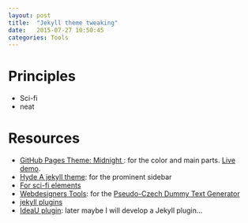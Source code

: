 ```yaml
---
layout: post
title:  "Jekyll theme tweaking"
date:   2015-07-27 10:50:45
categories: Tools
---
```


# Principles

* Sci-fi
* neat


# Resources

* [GitHub Pages Theme: Midnight ](https://github.com/mattgraham/midnight): for the color and main parts. [Live demo](http://madebygraham.com/midnight/).
* [Hyde A jekyll theme](http://rprieto.github.io/): for the prominent sidebar
* [For sci-fi elements](http://codepen.io/)
* [Webdesigners Tools](http://wellstyled.com/tools/): for the [Pseudo-Czech Dummy Text Generator](http://wellstyled.com/tools/dummy-cz)
* [jekyll plugins](http://jekyllrb.com/docs/plugins/)
* [IdeaU plugin](https://plugins.jetbrains.com/?idea): later maybe I will develop a Jekyll plugin...
